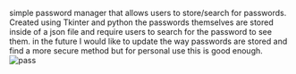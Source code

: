 simple password manager that allows users to store/search for passwords.
Created using Tkinter and python the passwords themselves are stored inside of a json file and require users to search for the password to see them.
in the future I would like to update the way passwords are stored and find a more secure method but for personal use this is good enough.
              ![pass](https://github.com/user-attachments/assets/0274d3ea-836e-4a81-9cdf-3046c47a13f1)
